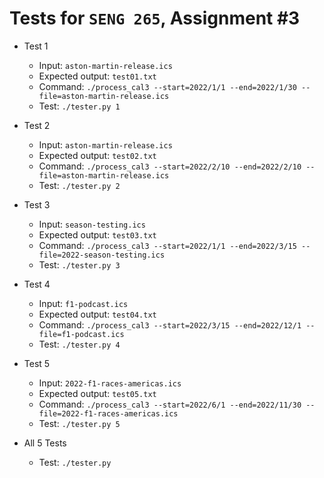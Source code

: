 # Tests for `SENG 265`, Assignment #3

* Test 1
    * Input: `aston-martin-release.ics`
    * Expected output: `test01.txt`
    * Command: `./process_cal3 --start=2022/1/1 --end=2022/1/30 --file=aston-martin-release.ics`
    * Test: `./tester.py 1`
  
* Test 2
    * Input: `aston-martin-release.ics`
    * Expected output: `test02.txt`
    * Command: `./process_cal3 --start=2022/2/10 --end=2022/2/10 --file=aston-martin-release.ics`
    * Test: `./tester.py 2`

* Test 3
    * Input: `season-testing.ics`
    * Expected output: `test03.txt`
    * Command: `./process_cal3 --start=2022/1/1 --end=2022/3/15 --file=2022-season-testing.ics`
    * Test: `./tester.py 3`

* Test 4
    * Input: `f1-podcast.ics`
    * Expected output: `test04.txt`
    * Command: `./process_cal3 --start=2022/3/15 --end=2022/12/1 --file=f1-podcast.ics`
    * Test: `./tester.py 4`

* Test 5
    * Input: `2022-f1-races-americas.ics`
    * Expected output: `test05.txt`
    * Command: `./process_cal3 --start=2022/6/1 --end=2022/11/30 --file=2022-f1-races-americas.ics`
    * Test: `./tester.py 5`

* All 5 Tests
    * Test: `./tester.py`